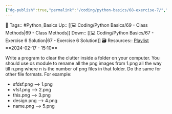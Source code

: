 ```yaml
---
{"dg-publish":true,"permalink":"/coding/python-basics/68-exercise-7/","dgPassFrontmatter":true,"noteIcon":"3","created":"2024-02-17T15:10:32.897+05:30","updated":"2024-02-17T15:29:13.383+05:30"}
---
```


🧶 Tags:: #Python_Basics 
Up:: [[💻 Coding/Python Basics/69 - Class Methods\|69 - Class Methods]]
Down:: [[💻 Coding/Python Basics/67 - Exercise 6 Solution\|67 - Exercise 6 Solution]]
🗃 Resources:: [Playlist](https://www.youtube.com/playlist?list=PLu0W_9lII9agwh1XjRt242xIpHhPT2llg)
==2024-02-17 - 15:10==

Write a program to clear the clutter inside a folder on your computer. You should use os module to rename all the png images from 1.png all the way till n.png where n is the number of png files in that folder. Do the same for other file formats. For example:

- sfdsf.png --> 1.png
- vfsf.png --> 2.png
- this.png --> 3.png
- design.png --> 4.png
- name.png --> 5.png